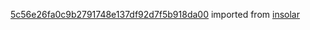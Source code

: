 [5c56e26fa0c9b2791748e137df92d7f5b918da00](https://github.com/insolar/insolar/commit/5c56e26fa0c9b2791748e137df92d7f5b918da00) imported from [insolar](https://github.com/insolar/insolar)
